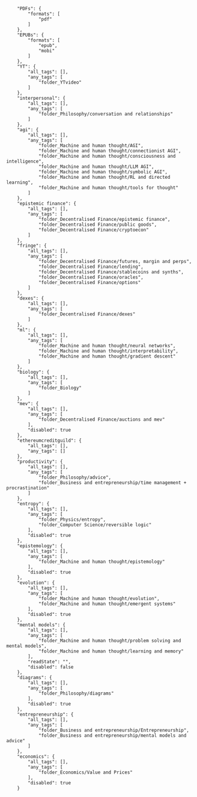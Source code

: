 
        "PDFs": {
            "formats": [
                "pdf"
            ]
        },
        "EPUBs": {
            "formats": [
                "epub",
                "mobi"
            ]
        },
        "YT": {
            "all_tags": [],
            "any_tags": [
                "folder_YTvideo"
            ]
        },
        "interpersonal": {
            "all_tags": [],
            "any_tags": [
                "folder_Philosophy/conversation and relationships"
            ]
        },
        "agi": {
            "all_tags": [],
            "any_tags": [
                "folder_Machine and human thought/AGI",
                "folder_Machine and human thought/connectionist AGI",
                "folder_Machine and human thought/consciousness and intelligence",
                "folder_Machine and human thought/LLM AGI",
                "folder_Machine and human thought/symbolic AGI",
                "folder_Machine and human thought/RL and directed learning",
                "folder_Machine and human thought/tools for thought"
            ]
        },
        "epistemic finance": {
            "all_tags": [],
            "any_tags": [
                "folder_Decentralised Finance/epistemic finance",
                "folder_Decentralised Finance/public goods",
                "folder_Decentralised Finance/cryptoecon"
            ]
        },
        "fringe": {
            "all_tags": [],
            "any_tags": [
                "folder_Decentralised Finance/futures, margin and perps",
                "folder_Decentralised Finance/lending",
                "folder_Decentralised Finance/stablecoins and synths",
                "folder_Decentralised Finance/oracles",
                "folder_Decentralised Finance/options"
            ]
        },
        "dexes": {
            "all_tags": [],
            "any_tags": [
                "folder_Decentralised Finance/dexes"
            ]
        },
        "ml": {
            "all_tags": [],
            "any_tags": [
                "folder_Machine and human thought/neural networks",
                "folder_Machine and human thought/interpretability",
                "folder_Machine and human thought/gradient descent"
            ]
        },
        "biology": {
            "all_tags": [],
            "any_tags": [
                "folder_Biology"
            ]
        },
        "mev": {
            "all_tags": [],
            "any_tags": [
                "folder_Decentralised Finance/auctions and mev"
            ],
            "disabled": true
        },
        "ethereumcreditguild": {
            "all_tags": [],
            "any_tags": []
        },
        "productivity": {
            "all_tags": [],
            "any_tags": [
                "folder_Philosophy/advice",
                "folder_Business and entrepreneurship/time management + procrastination"
            ]
        },
        "entropy": {
            "all_tags": [],
            "any_tags": [
                "folder_Physics/entropy",
                "folder_Computer Science/reversible logic"
            ],
            "disabled": true
        },
        "epistemology": {
            "all_tags": [],
            "any_tags": [
                "folder_Machine and human thought/epistemology"
            ],
            "disabled": true
        },
        "evolution": {
            "all_tags": [],
            "any_tags": [
                "folder_Machine and human thought/evolution",
                "folder_Machine and human thought/emergent systems"
            ],
            "disabled": true
        },
        "mental models": {
            "all_tags": [],
            "any_tags": [
                "folder_Machine and human thought/problem solving and mental models",
                "folder_Machine and human thought/learning and memory"
            ],
            "readState": "",
            "disabled": false
        },
        "diagrams": {
            "all_tags": [],
            "any_tags": [
                "folder_Philosophy/diagrams"
            ],
            "disabled": true
        },
        "entrepreneurship": {
            "all_tags": [],
            "any_tags": [
                "folder_Business and entrepreneurship/Entrepreneurship",
                "folder_Business and entrepreneurship/mental models and advice"
            ]
        },
        "economics": {
            "all_tags": [],
            "any_tags": [
                "folder_Economics/Value and Prices"
            ],
            "disabled": true
        }